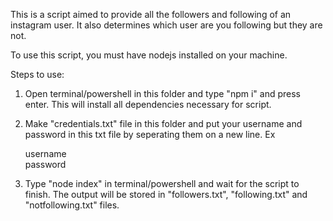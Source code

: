 This is a script aimed to provide all the followers and following of an instagram user. It also determines which user are you following but they are not.

To use this script, you must have nodejs installed on your machine.

Steps to use:

1. Open terminal/powershell in this folder and type "npm i" and press enter. This will install all dependencies necessary for script.

2. Make "credentials.txt" file in this folder and put your username and password in this txt file by seperating them on a new line. Ex  

   username  
   password

3. Type "node index" in terminal/powershell and wait for the script to finish. The output will be stored in "followers.txt", "following.txt" and "notfollowing.txt" files.

